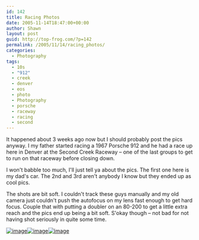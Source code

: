 ```yaml
---
id: 142
title: Racing Photos
date: 2005-11-14T18:47:00+00:00
author: Shawn
layout: post
guid: http://top-frog.com/?p=142
permalink: /2005/11/14/racing_photos/
categories:
  - Photography
tags:
  - 10s
  - "912"
  - creek
  - denver
  - eos
  - photo
  - Photography
  - porsche
  - raceway
  - racing
  - second
---
```

It happened about 3 weeks ago now but I should probably post the pics anyway. I my father started racing a 1967 Porsche 912 and he had a race up here in Denver at the Second Creek Raceway – one of the last groups to get to run on that raceway before closing down.

I won't babble too much, I'll just tell ya about the pics. The first one here is my dad's car. The 2nd and 3rd aren't anybody I know but they ended up as cool pics.

<!--more-->

The shots are bit soft. I couldn't track these guys manually and my old camera just couldn't push the autofocus on my lens fast enough to get hard focus. Couple that with putting a doubler on an 80-200 to get a little extra reach and the pics end up being a bit soft. S'okay though – not bad for not having shot seriously in quite some time.

<a class="thickbox" rel="racing-gallery" href="https://top-frog.com/images/articles/p1h.jpg" title="1967 Porsche 912"><img class="tuck" src="https://top-frog.com/images/articles/p1.jpg" alt="image" /></a><a class="thickbox" rel="racing-gallery" href="https://top-frog.com/images/articles/p2h.jpg" title="Porsche GT3"><img class="tuck" src="https://top-frog.com/images/articles/p2.jpg" alt="image" /></a><a class="thickbox" rel="racing-gallery" href="https://top-frog.com/images/articles/p3h.jpg" title="Porsche 911 Carrera"><img class="tuck" src="https://top-frog.com/images/articles/p3.jpg" alt="image" /></a>